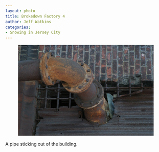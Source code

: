 ```yaml
---
layout: photo
title: Brokedown Factory 4
author: Jeff Watkins
categories:
- Snowing in Jersey City
---
```


<figure><img class="photo" src="/photos/IMG_0652.jpg"></figure>

A pipe sticking out of the building.

